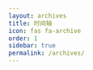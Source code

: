 ```yaml
---
layout: archives
title: 时间轴
icon: fas fa-archive
order: 1
sidebar: true
permalink: /archives/
---
```

